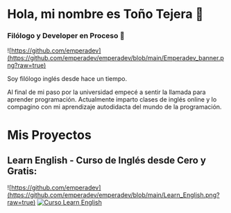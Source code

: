 # Hola, mi nombre es Toño Tejera 🤘
### Filólogo y Developer en Proceso 📖

![https://github.com/emperadev](https://github.com/emperadev/emperadev/blob/main/Emperadev_banner.png?raw=true)

Soy filólogo inglés desde hace un tiempo.

Al final de mi paso por la universidad empecé a sentir la llamada para aprender programación. Actualmente imparto clases de inglés online y lo compagino con mi aprendizaje autodidacta del mundo de la programación.

# Mis Proyectos

## Learn English - Curso de Inglés desde Cero y Gratis: 
![https://github.com/emperadev](https://github.com/emperadev/emperadev/blob/main/Learn_English.png?raw=true)
[![Curso Learn English](https://img.shields.io/github/stars/emperadev/learn-english?label=Curso%20Learn%20English&style=social)](https://github.com/emperadev/learn-english)
